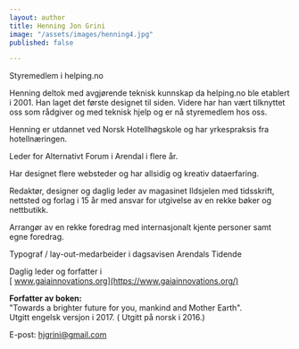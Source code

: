 ```yaml
---
layout: author
title: Henning Jon Grini
image: "/assets/images/henning4.jpg"
published: false

---
```

Styremedlem i helping.no 

Henning deltok med avgjørende teknisk kunnskap da helping.no ble etablert i 2001. Han laget det første designet til siden. Videre har han vært tilknyttet oss som rådgiver og med teknisk hjelp og er nå styremedlem hos oss.  
  
Henning er utdannet ved Norsk Hotellhøgskole og har yrkespraksis fra hotellnæringen.

Leder for Alternativt Forum i Arendal i flere år.

Har designet flere websteder og har allsidig og kreativ dataerfaring.  
  
Redaktør, designer og daglig leder av magasinet Ildsjelen med tidsskrift, nettsted og forlag i 15 år med ansvar for utgivelse av en rekke bøker og nettbutikk.

Arrangør av en rekke foredrag med internasjonalt kjente personer samt egne foredrag.

Typograf / lay-out-medarbeider i dagsavisen Arendals Tidende

Daglig leder og forfatter i  
[ www.gaiainnovations.org](https://www.gaiainnovations.org/)  
  
**Forfatter av boken:**   
"Towards a brighter future for you, mankind and Mother Earth".   
Utgitt engelsk versjon i 2017. ( Utgitt på norsk i 2016.) 

E-post: [hjgrini@gmail.com](mailto:hjgrini@online.no)